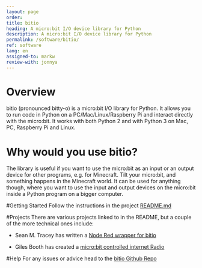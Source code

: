 ```yaml
---
layout: page
order:
title: bitio
heading: A micro:bit I/O device library for Python
description: A micro:bit I/O device library for Python
permalink: /software/bitio/
ref: software
lang: en
assigned-to: markw
review-with: jonnya
---
```



# Overview
bitio (pronounced bitty-o) is a micro:bit I/O library for Python. It allows you to run code in Python on a PC/Mac/Linux/Raspberry Pi and interact directly with the micro:bit. It works with both Python 2 and with Python 3 on Mac, PC, Raspberry Pi and Linux.

# Why would you use bitio?
The library is useful if you want to use the micro:bit as an input or an output device for other programs, e.g. for Minecraft. Tilt your micro:bit, and something happens in the Minecraft world. It can be used for anything though, where you want to use the input and output devices on the micro:bit inside a Python program on a bigger computer.

#Getting Started
Follow the instructions in the project [README.md](https://github.com/whaleygeek/bitio#getting-started)

#Projects
There are various projects linked to in the README, but a couple of the more technical ones include:

 - Sean M. Tracey has written a [Node Red wrapper for bitio](https://flows.nodered.org/node/node-red-contrib-bitio-wrapper)

 - Giles Booth has created a [micro:bit controlled internet Radio](http://www.suppertime.co.uk/blogmywiki/2017/08/microbit-controlled-radio/)

#Help
For any issues or advice head to the [bitio Github Repo](https://github.com/whaleygeek/bitio/issues)
